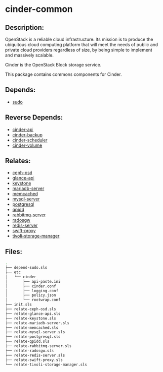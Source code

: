 # cinder-common

## Description:

OpenStack is a reliable cloud infrastructure. Its mission is to produce the ubiquitous cloud computing platform that will meet the needs of public and private cloud providers regardless of size, by being simple to implement and massively scalable.

Cinder is the OpenStack Block storage service.

This package contains commons components for Cinder.

## Depends:

  -  [sudo](/salt/sudo)

## Reverse Depends:

  -  [cinder-api](/salt/cinder-api)
  -  [cinder-backup](/salt/cinder-backup)
  -  [cinder-scheduler](/salt/cinder-scheduler)
  -  [cinder-volume](/salt/cinder-volume)

## Relates:

  -  [ceph-osd](/salt/ceph-osd)
  -  [glance-api](/salt/glance-api)
  -  [keystone](/salt/keystone)
  -  [mariadb-server](/salt/mariadb-server)
  -  [memcached](/salt/memcached)
  -  [mysql-server](/salt/mysql-server)
  -  [postgresql](/salt/postgresql)
  -  [qpidd](/salt/qpidd)
  -  [rabbitmq-server](/salt/rabbitmq-server)
  -  [radosgw](/salt/radosgw)
  -  [redis-server](/salt/redis-server)
  -  [swift-proxy](/salt/swift-proxy)
  -  [tivoli-storage-manager](/salt/tivoli-storage-manager)

## Files:

```bash
.
├── depend-sudo.sls
├── etc
│   └── cinder
│       ├── api-paste.ini
│       ├── cinder.conf
│       ├── logging.conf
│       ├── policy.json
│       └── rootwrap.conf
├── init.sls
├── relate-ceph-osd.sls
├── relate-glance-api.sls
├── relate-keystone.sls
├── relate-mariadb-server.sls
├── relate-memcached.sls
├── relate-mysql-server.sls
├── relate-postgresql.sls
├── relate-qpidd.sls
├── relate-rabbitmq-server.sls
├── relate-radosgw.sls
├── relate-redis-server.sls
├── relate-swift-proxy.sls
└── relate-tivoli-storage-manager.sls
```
